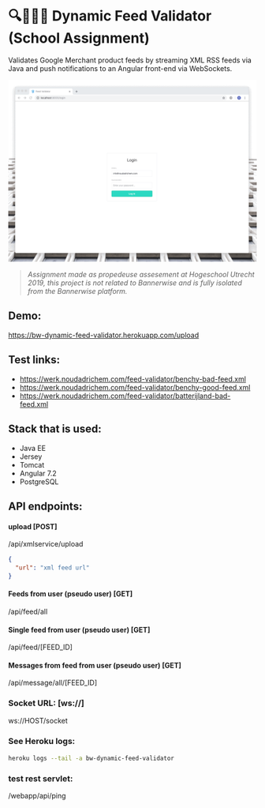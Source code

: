# 🔍👨🏻‍💻️ Dynamic Feed Validator (School Assignment)

Validates Google Merchant product feeds by streaming XML RSS feeds via Java and push notifications to an Angular front-end via WebSockets.

![](demo.gif)
> _Assignment made as propedeuse assesement at Hogeschool Utrecht 2019, this project is not related to Bannerwise and is fully isolated from the Bannerwise platform._

## Demo:
https://bw-dynamic-feed-validator.herokuapp.com/upload

## Test links: 
- https://werk.noudadrichem.com/feed-validator/benchy-bad-feed.xml
- https://werk.noudadrichem.com/feed-validator/benchy-good-feed.xml
- https://werk.noudadrichem.com/feed-validator/batterijland-bad-feed.xml 


## Stack that is used:
- Java EE
- Jersey
- Tomcat
- Angular 7.2
- PostgreSQL


## API endpoints:
#### upload [POST]
/api/xmlservice/upload
```json
{
  "url": "xml feed url"
}
```

#### Feeds from  user (pseudo user) [GET] 
/api/feed/all

#### Single feed from  user (pseudo user) [GET] 
/api/feed/[FEED_ID]

#### Messages from feed from user (pseudo user) [GET]
/api/message/all/[FEED_ID]

### Socket URL: [ws://]
ws://HOST/socket


### See Heroku logs:
```bash
heroku logs --tail -a bw-dynamic-feed-validator
```

### test rest servlet: 
/webapp/api/ping
